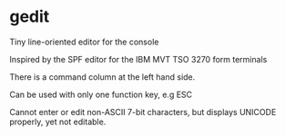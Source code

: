 gedit
=========


Tiny line-oriented editor for the console

Inspired by the SPF editor for the IBM MVT TSO 3270 form terminals

There is a command column at the left hand side.

Can be used with only one function key, e.g ESC
 
Cannot enter or edit non-ASCII 7-bit characters,
but displays UNICODE properly, yet not editable.
